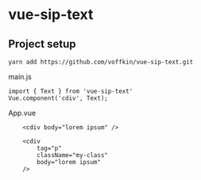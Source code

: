 # vue-sip-text

## Project setup
```
yarn add https://github.com/voffkin/vue-sip-text.git
```

main.js
```
import { Text } from 'vue-sip-text'
Vue.component('cdiv', Text);
```

App.vue
```vue
    <cdiv body="lorem ipsum" />
    
    <cdiv
        tag="p"
        className="my-class"
        body="lorem ipsum"
    />
    
```
